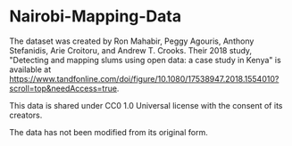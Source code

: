 # Nairobi-Mapping-Data

The dataset was created by Ron Mahabir, Peggy Agouris, Anthony Stefanidis, Arie Croitoru, and Andrew T. Crooks. Their 2018 study, "Detecting and mapping slums using open data: a case study in Kenya" is available at https://www.tandfonline.com/doi/figure/10.1080/17538947.2018.1554010?scroll=top&needAccess=true.

This data is shared under CC0 1.0 Universal license with the consent of its creators.

The data has not been modified from its original form.
